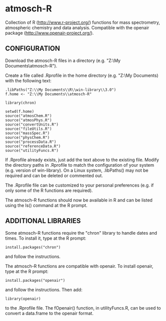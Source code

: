 atmosch-R
=========

Collection of R (http://www.r-project.org/) functions for mass
spectrometry, atmospheric chemistry and data analysis. Compatible with
the openair package (http://www.openair-project.org/).


CONFIGURATION
-------------

Download the atmosch-R files in a directory (e.g. "Z:\My Documents\atmosch-R").

Create a file called .Rprofile in the home directory (e.g. "Z:\My Documents)
with the following text:

```
.libPaths("Z:\\My Documents\\R\\win-library\\3.0")
f.home <- "Z:\\My Documents\\atmosch-R"

library(chron)

setwd(f.home)
source("atmosChem.R")
source("atmosPhys.R")
source("convertUnits.R")
source("fileUtils.R")
source("massSpec.R")
source("physChem.R")
source("processData.R")
source("referenceData.R")
source("utilityFuncs.R")

```

If .Rprofile already exists, just add the text above to the existing
file. Modify the directory paths in .Rprofile to match the
configuration of your system (e.g. version of win-library). On a Linux
system, .libPaths() may not be required and can be deleted or
commented out.

The .Rprofile file can be customized to your personal preferences
(e.g. if only some of the R functions are required).

The atmosch-R functions should now be available in R and can be listed
using the ls() command at the R prompt.


ADDITIONAL LIBRARIES
--------------------

Some atmosch-R functions require the "chron" library to handle dates
and times. To install it, type at the R prompt:

    install.packages("chron")

and follow the instructions.

The atmosch-R functions are compatible with openair. To install
openair, type at the R prompt:

    install.packages("openair")

and follow the instructions. Then add:

    library(openair)

to the .Rprofile file. The fOpenair() function, in utilityFuncs.R, can
be used to convert a data.frame to the openair format.
